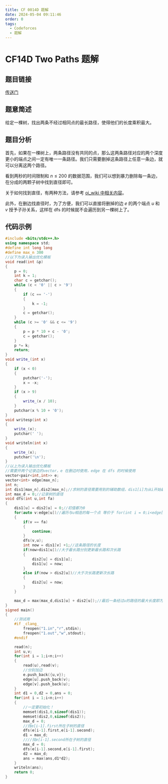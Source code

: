 ```yaml
---
title: CF 0014D 题解
date: 2024-05-04 09:11:46
order: 0
tags:
  - Codeforces
  - 题解
---
```

<!---->
<!--more-->

# CF14D Two Paths 题解

## 题目链接

[传送门](https://www.luogu.com.cn/problem/CF14D)

## 题意简述

给定一棵树，找出两条不经过相同点的最长路径，使得他们的长度乘积最大。

## 题目分析

首先，如果在一棵树上，两条路径没有共同的点，那么这两条路径对应的两个深度更小的端点之间一定有唯一一条路径。我们只需要删掉这条路径上任意一条边，就可以分离这两个路径。

看到两秒的时间限制和 $n \le 200$ 的数据范围，我们可以想到暴力删除每一条边，在分成的两颗子树中找到直径即可。

关于如何找到直径，有两种方法，请参考 [oi_wiki 中相关内容](https://oi-wiki.org/graph/tree-diameter/)。

此外，在删边找直径时，为了方便，我们可以直接将删掉的边 $e$ 的两个端点 $u$ 和 $v$ 授予子孙关系，这样在 dfs 的时候就不会遍历到另一棵树上了。

## 代码示例

```cpp
#include <bits/stdc++.h>
using namespace std;
#define int long long
#define max_n 300
//以下为读入输出优化模板
void read(int &p)
{
    p = 0;
    int k = 1;
    char c = getchar();
    while (c < '0' || c > '9')
    {
        if (c == '-')
        {
            k = -1;
        }
        c = getchar();
    }
    while (c >= '0' && c <= '9')
    {
        p = p * 10 + c - '0';
        c = getchar();
    }
    p *= k;
    return;
}
void write_(int x)
{
    if (x < 0)
    {
        putchar('-');
        x = -x;
    }
    if (x > 9)
    {
        write_(x / 10);
    }
    putchar(x % 10 + '0');
}
void writesp(int x)
{
    write_(x);
    putchar(' ');
}
void writeln(int x)
{
    write_(x);
    putchar('\n');
}
//以上为读入输出优化模板
//需要开两个记录边的vector，e 在删边时使用，edge 在 dfs 的时候使用
vector<pair<int,int>> e;
vector<int> edge[max_n];
int n;
int dis1[max_n],dis2[max_n];//求树的直径需要用到的辅助数组，dis1[i]为从i开始最长的边，dis2[i]为从i开始第二长的边
int max_d = 0;//记录树的直径
void dfs(int u,int fa)
{
    dis1[u] = dis2[u] = 0;//初值都为0
    for(auto v:edge[u])//遍历与u相连的每一个点 等价于 for(int i = 0;i<edge[u].size();i++) v = edge[u][i]
    {
        if(v == fa)
        {
            continue;
        }  
        dfs(v,u);
        int now = dis1[v] +1;//这条路径的长度
        if(now>dis1[u])//大于最长路分别更新最长路和次长路
        {
            dis2[u] = dis1[u];
            dis1[u] = now;
        }
        else if(now > dis2[u])//大于次长路更新次长路
        {
            dis2[u] = now;
        }
    }

    max_d = max(max_d,dis1[u] + dis2[u]);//最后一条经过u的路径的最大长度即为最长路加次长路
}
signed main()
{
    //测试用
    #if _clang_
        freopen("1.in","r",stdin);
        freopen("1.out","w",stdout);
    #endif

    read(n);
    int u,v;
    for(int i = 1;i<n;i++)
    {
        read(u),read(v);
        //分别加边
        e.push_back({u,v});
        edge[u].push_back(v);
        edge[v].push_back(u);
    }
    int d1 = 0,d2 = 0,ans = 0;
    for(int i = 1;i<n;i++)
    {
        //一定要初始化！
        memset(dis1,0,sizeof(dis1));
        memset(dis2,0,sizeof(dis2));
        max_d = 0;
        //找e[i-1].first所在子树的直径
        dfs(e[i-1].first,e[i-1].second);
        d1 = max_d;
        ////找e[i-1].second所在子树的直径
        max_d = 0;
        dfs(e[i-1].second,e[i-1].first);
        d2 = max_d;
        ans = max(ans,d1*d2);
    }
    writeln(ans);
    return 0;
}
```
